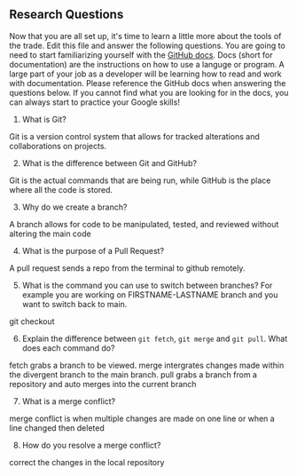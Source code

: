 ## Research Questions 

Now that you are all set up, it's time to learn a little more about the tools of the trade. Edit this file and answer the following questions. You are going to need to start familiarizing yourself with the [GitHub docs](https://docs.github.com/en). Docs (short for documentation) are the instructions on how to use a languge or program. A large part of your job as a developer will be learning how to read and work with documentation. Please reference the GitHub docs when answering the questions below. If you cannot find what you are looking for in the docs, you can always start to practice your Google skills!

1. What is Git?

Git is a version control system that allows for tracked alterations and collaborations on projects.

2. What is the difference between Git and GitHub?

Git is the actual commands that are being run, while GitHub is the place where all the code is stored.

3. Why do we create a branch? 

A branch allows for code to be manipulated, tested, and reviewed without altering the main code

4. What is the purpose of a Pull Request?

A pull request sends a repo from the terminal to github remotely.

5. What is the command you can use to switch between branches? For example you are working on FIRSTNAME-LASTNAME branch and you want to switch back to main.

git checkout 

6. Explain the difference between `git fetch`, `git merge` and `git pull`. What does each command do?

fetch grabs a branch to be viewed. merge intergrates changes made within the divergent branch to the main branch. pull grabs 
a branch from a repository and auto merges into the current branch

7. What is a merge conflict?

merge conflict is when multiple changes are made on one line or when a line changed then deleted

8. How do you resolve a merge conflict?

correct the changes in the local repository
